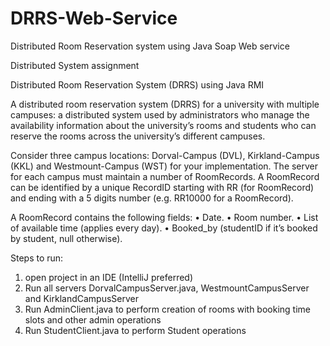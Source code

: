# DRRS-Web-Service
Distributed Room Reservation system using Java Soap Web service

Distributed System assignment

Distributed Room Reservation System (DRRS) using Java RMI

A distributed room reservation system (DRRS) for a university with multiple campuses: a distributed system used by administrators who manage the availability information about the university’s rooms and students who can reserve the rooms across the university’s different campuses.

Consider three campus locations: Dorval-Campus (DVL), Kirkland-Campus (KKL) and Westmount-Campus (WST) for your implementation. The server for each campus must maintain a number of RoomRecords. A RoomRecord can be identified by a unique RecordID starting with RR (for RoomRecord) and ending with a 5 digits number (e.g. RR10000 for a RoomRecord).

A RoomRecord contains the following fields: • Date. • Room number. • List of available time (applies every day). • Booked_by (studentID if it’s booked by student, null otherwise).

Steps to run:
1) open project in an IDE (IntelliJ preferred)
2) Run all servers DorvalCampusServer.java, WestmountCampusServer and KirklandCampusServer
3) Run AdminClient.java to perform creation of rooms with booking time slots and other admin operations
4) Run StudentClient.java to perform Student operations

